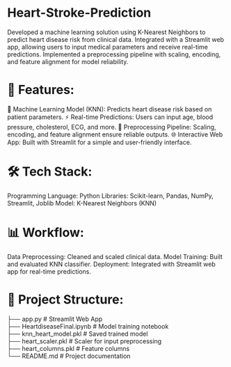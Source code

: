 # Heart-Stroke-Prediction
Developed a machine learning solution using K-Nearest Neighbors to predict heart disease risk from clinical data. Integrated with a Streamlit web app, allowing users to input medical parameters and receive real-time predictions. Implemented a preprocessing pipeline with scaling, encoding, and feature alignment for model reliability.

# 🚀 Features:
🧠 Machine Learning Model (KNN): Predicts heart disease risk based on patient parameters.
⚡ Real-time Predictions: Users can input age, blood pressure, cholesterol, ECG, and more.
🔄 Preprocessing Pipeline: Scaling, encoding, and feature alignment ensure reliable outputs.
🌐 Interactive Web App: Built with Streamlit for a simple and user-friendly interface.

# 🛠️ Tech Stack:
Programming Language: Python
Libraries: Scikit-learn, Pandas, NumPy, Streamlit, Joblib
Model: K-Nearest Neighbors (KNN)

# 📊 Workflow:
Data Preprocessing: Cleaned and scaled clinical data.
Model Training: Built and evaluated KNN classifier.
Deployment: Integrated with Streamlit web app for real-time predictions.

# 📂 Project Structure:
├── app.py                 # Streamlit Web App  
├── HeartdiseaseFinal.ipynb # Model training notebook  
├── knn_heart_model.pkl     # Saved trained model  
├── heart_scaler.pkl        # Scaler for input preprocessing  
├── heart_columns.pkl       # Feature columns  
└── README.md               # Project documentation  
